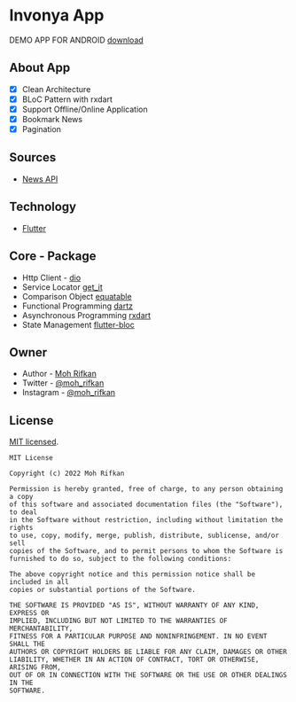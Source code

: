 # Invonya App

DEMO APP FOR ANDROID [download]()

## About App

- [x] Clean Architecture
- [x] BLoC Pattern with rxdart
- [x] Support Offline/Online Application
- [x] Bookmark News
- [x] Pagination

## Sources

- [News API](https://newsapi.org/)

## Technology

- [Flutter](https://flutter.dev/docs)

## Core - Package

- Http Client - [dio](https://pub.dev/packages/dio)
- Service Locator [get_it](https://pub.dev/packages/get_it)
- Comparison Object [equatable](https://pub.dev/packages/equatable)
- Functional Programming [dartz](https://pub.dev/packages/dartz)
- Asynchronous Programming [rxdart](https://pub.dev/packages/rxdart)
- State Management [flutter-bloc](https://pub.dev/packages/flutter_bloc)

## Owner

- Author - [Moh Rifkan](https://goggxi.github.io/portfolio-goggxi/)
- Twitter - [@moh_rifkan](https://twitter.com/moh_rifkan/)
- Instagram - [@moh_rifkan](https://www.instagram.com/moh_rifkan/)

## License

[MIT licensed](LICENSE).

```
MIT License

Copyright (c) 2022 Moh Rifkan

Permission is hereby granted, free of charge, to any person obtaining a copy
of this software and associated documentation files (the "Software"), to deal
in the Software without restriction, including without limitation the rights
to use, copy, modify, merge, publish, distribute, sublicense, and/or sell
copies of the Software, and to permit persons to whom the Software is
furnished to do so, subject to the following conditions:

The above copyright notice and this permission notice shall be included in all
copies or substantial portions of the Software.

THE SOFTWARE IS PROVIDED "AS IS", WITHOUT WARRANTY OF ANY KIND, EXPRESS OR
IMPLIED, INCLUDING BUT NOT LIMITED TO THE WARRANTIES OF MERCHANTABILITY,
FITNESS FOR A PARTICULAR PURPOSE AND NONINFRINGEMENT. IN NO EVENT SHALL THE
AUTHORS OR COPYRIGHT HOLDERS BE LIABLE FOR ANY CLAIM, DAMAGES OR OTHER
LIABILITY, WHETHER IN AN ACTION OF CONTRACT, TORT OR OTHERWISE, ARISING FROM,
OUT OF OR IN CONNECTION WITH THE SOFTWARE OR THE USE OR OTHER DEALINGS IN THE
SOFTWARE.
```

